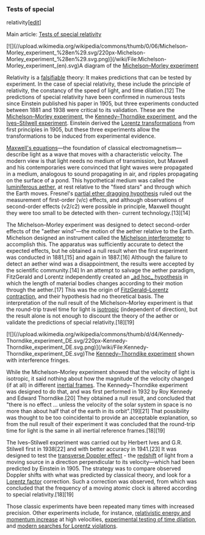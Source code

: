 ### Tests of special
relativity[[edit](/w/index.php?title=Theory\_of\_relativity&action=edit&section=5
"Edit section: Tests of special relativity")]

Main article: [Tests of special relativity](/wiki/Tests\_of\_special\_relativity
"Tests of special relativity")

[![](//upload.wikimedia.org/wikipedia/commons/thumb/0/06/Michelson-
Morley\_experiment\_%28en%29.svg/220px-Michelson-
Morley\_experiment\_%28en%29.svg.png)](/wiki/File:Michelson-
Morley\_experiment\_\(en\).svg)A diagram of the [Michelson–Morley
experiment](/wiki/Michelson%E2%80%93Morley\_experiment "Michelson–Morley
experiment")

Relativity is a [falsifiable](/wiki/Falsifiability "Falsifiability") theory:
It makes predictions that can be tested by experiment. In the case of special
relativity, these include the principle of relativity, the constancy of the
speed of light, and time dilation.[12] The predictions of special relativity
have been confirmed in numerous tests since Einstein published his paper in
1905, but three experiments conducted between 1881 and 1938 were critical to
its validation. These are the [Michelson–Morley
experiment](/wiki/Michelson%E2%80%93Morley\_experiment "Michelson–Morley
experiment"), the [Kennedy–Thorndike
experiment](/wiki/Kennedy%E2%80%93Thorndike\_experiment "Kennedy–Thorndike
experiment"), and the [Ives–Stilwell
experiment](/wiki/Ives%E2%80%93Stilwell\_experiment "Ives–Stilwell
experiment"). Einstein derived the [Lorentz
transformations](/wiki/Lorentz\_transformation "Lorentz transformation") from
first principles in 1905, but these three experiments allow the
transformations to be induced from experimental evidence.

[Maxwell's equations](/wiki/Maxwell%27s\_equations "Maxwell's equations")—the
foundation of classical electromagnetism—describe light as a wave that moves
with a characteristic velocity. The modern view is that light needs no medium
of transmission, but Maxwell and his contemporaries were convinced that light
waves were propagated in a medium, analogous to sound propagating in air, and
ripples propagating on the surface of a pond. This hypothetical medium was
called the [luminiferous aether](/wiki/Luminiferous\_aether "Luminiferous
aether"), at rest relative to the "fixed stars" and through which the Earth
moves. Fresnel's [partial ether dragging
hypothesis](/wiki/Aether\_drag\_hypothesis#Partial\_aether\_dragging "Aether drag
hypothesis") ruled out the measurement of first-order (v/c) effects, and
although observations of second-order effects (v2/c2) were possible in
principle, Maxwell thought they were too small to be detected with then-
current technology.[13][14]

The Michelson–Morley experiment was designed to detect second-order effects of
the "aether wind"—the motion of the aether relative to the Earth. Michelson
designed an instrument called the [Michelson
interferometer](/wiki/Michelson\_interferometer "Michelson interferometer") to
accomplish this. The apparatus was sufficiently accurate to detect the
expected effects, but he obtained a null result when the first experiment was
conducted in 1881,[15] and again in 1887.[16] Although the failure to detect
an aether wind was a disappointment, the results were accepted by the
scientific community.[14] In an attempt to salvage the aether paradigm,
FitzGerald and Lorentz independently created an [\_ad hoc\_
hypothesis](/wiki/Ad\_hoc\_hypothesis "Ad hoc hypothesis") in which the length
of material bodies changes according to their motion through the aether.[17]
This was the origin of [FitzGerald–Lorentz
contraction](/wiki/FitzGerald%E2%80%93Lorentz\_contraction "FitzGerald–Lorentz
contraction"), and their hypothesis had no theoretical basis. The
interpretation of the null result of the Michelson–Morley experiment is that
the round-trip travel time for light is [isotropic](/wiki/Isotropic
"Isotropic") (independent of direction), but the result alone is not enough to
discount the theory of the aether or validate the predictions of special
relativity.[18][19]

[![](//upload.wikimedia.org/wikipedia/commons/thumb/d/d4/Kennedy-
Thorndike\_experiment\_DE.svg/220px-Kennedy-
Thorndike\_experiment\_DE.svg.png)](/wiki/File:Kennedy-
Thorndike\_experiment\_DE.svg)The [Kennedy–Thorndike
experiment](/wiki/Kennedy%E2%80%93Thorndike\_experiment "Kennedy–Thorndike
experiment") shown with interference fringes.

While the Michelson–Morley experiment showed that the velocity of light is
isotropic, it said nothing about how the magnitude of the velocity changed (if
at all) in different [inertial frames](/wiki/Inertial\_frame "Inertial frame").
The Kennedy–Thorndike experiment was designed to do that, and was first
performed in 1932 by Roy Kennedy and Edward Thorndike.[20] They obtained a
null result, and concluded that "there is no effect ... unless the velocity of
the solar system in space is no more than about half that of the earth in its
orbit".[19][21] That possibility was thought to be too coincidental to provide
an acceptable explanation, so from the null result of their experiment it was
concluded that the round-trip time for light is the same in all inertial
reference frames.[18][19]

The Ives–Stilwell experiment was carried out by Herbert Ives and G.R. Stilwell
first in 1938[22] and with better accuracy in 1941.[23] It was designed to
test the [transverse Doppler effect](/wiki/Transverse\_Doppler\_effect
"Transverse Doppler effect") - the [redshift](/wiki/Redshift "Redshift") of
light from a moving source in a direction perpendicular to its velocity—which
had been predicted by Einstein in 1905. The strategy was to compare observed
Doppler shifts with what was predicted by classical theory, and look for a
[Lorentz factor](/wiki/Lorentz\_factor "Lorentz factor") correction. Such a
correction was observed, from which was concluded that the frequency of a
moving atomic clock is altered according to special relativity.[18][19]

Those classic experiments have been repeated many times with increased
precision. Other experiments include, for instance, [relativistic energy and
momentum increase](/wiki/Tests\_of\_relativistic\_energy\_and\_momentum "Tests of
relativistic energy and momentum") at high velocities, [experimental testing
of time dilation](/wiki/Experimental\_testing\_of\_time\_dilation "Experimental
testing of time dilation"), and [modern searches for Lorentz
violations](/wiki/Modern\_searches\_for\_Lorentz\_violation "Modern searches for
Lorentz violation").
